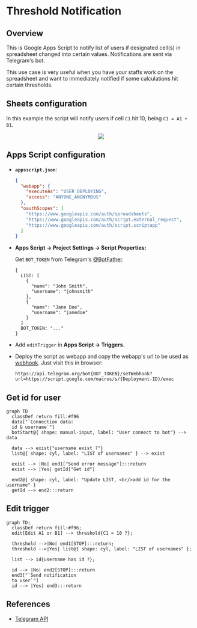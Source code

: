 # Threshold Notification

## Overview
This is Google Apps Script to notify list of users if designated cell(s) in spreadsheet changed into certain values. Notifications are sent via Telegram's bot.

This use case is very useful when you have your staffs work on the spreadsheet and want to immediately notified if some calculations hit certain thresholds.

## Sheets configuration
In this example the script will notify users if cell `C1` hit 10, being `C1 = A1 + B1`.

<div align="center"><img src="https://github.com/user-attachments/assets/ab6ae6be-d11b-464b-aede-06118f394f92" /></div>

## Apps Script configuration

- **`appsscript.json`**:

  ```json
  {
    "webapp": {
      "executeAs": "USER_DEPLOYING",
      "access": "ANYONE_ANONYMOUS"
    },
    "oauthScopes": [
      "https://www.googleapis.com/auth/spreadsheets",
      "https://www.googleapis.com/auth/script.external_request",
      "https://www.googleapis.com/auth/script.scriptapp"
    ]
  }
  ```

- **Apps Script -> Project Settings -> Script Properties:**

  Get `BOT_TOKEN` from Telegram's [@BotFather](https://t.me/BotFather).

  ```text
  {
    LIST: [
      {
        "name": "John Smith",
        "username": "johnsmith"
      },
      {
        "name": "Jane Doe",
        "username": "janedoe"
      }
    ]
    BOT_TOKEN: "..."
  }
  ```

- Add `editTrigger` in **Apps Script -> Triggers**.

- Deploy the script as webapp and copy the webapp's url to be used as [webhook](https://core.telegram.org/bots/api#setwebhook). Just visit this in browser:

  ```text
  https://api.telegram.org/bot{BOT_TOKEN}/setWebhook?url=https://script.google.com/macros/s/{Deployment-ID}/exec
  ```

## Get id for user

```mermaid
graph TD
  classDef return fill:#f96
  data["`Connection data:
  id & username`"]
  botStart@{ shape: manual-input, label: "User connect to bot"} --> data
  
  data --> exist{"username exist ?"}
  list@{ shape: cyl, label: "LIST of usernames" } --> exist

  exist --> |No| end1["Send error message"]:::return
  exist --> |Yes| getId["Get id"]

  end2@{ shape: cyl, label: "Update LIST, <br/>add id for the username" }
  getId --> end2:::return  
```

## Edit trigger

```mermaid
graph TD;
  classDef return fill:#f96;
  edit[Edit A1 or B1] --> threshold{C1 = 10 ?};

  threshold -->|No| end1[STOP]:::return;
  threshold -->|Yes| list@{ shape: cyl, label: "LIST of usernames" };

  list --> id{username has id ?};

  id --> |No| end2[STOP]:::return
  end3["`Send notification
  to user`"]
  id --> |Yes| end3:::return
```

## References
- [Telegram API](https://core.telegram.org/api)
